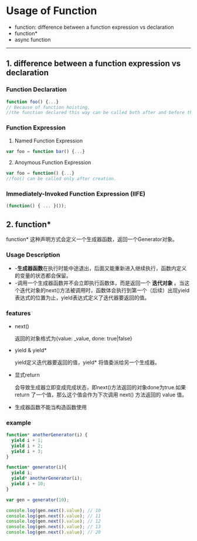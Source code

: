# Usage of Function #
* function: difference between a function expression vs declaration
* function*
* async function

---

## 1. difference between a function expression vs declaration

### Function Declaration
```javascript
function foo() {...}
// Because of function hoisting, 
//the function declared this way can be called both after and before the definition.
```

### Function Expression
1. Named Function Expression
```javascript
var foo = function bar() {...}
```

2. Anoymous Function Expression
```javascript
var foo = function() {...}
//foo() can be called only after creation.
```

### Immediately-Invoked Function Expression (IIFE)
```javascript
(function() { ... }());
```

## 2. function*
function* 这种声明方式会定义一个生成器函数，返回一个Generator对象。

### Usage Description

* -**生成器函数**在执行时能中途退出，后面又能重新进入继续执行，函数内定义的变量的状态都会保留。
* -调用一个生成器函数并不会立即执行函数体，而是返回一个 **迭代对象** 。当这个迭代对象的next()方法被调用时，函数体会执行到第一个（后续）出现yield表达式的位置为止，yield表达式定义了迭代器要返回的值。



### features
* next()

    返回的对象格式为{value: _value, done: true|false}

* yield & yield*

    yield定义迭代器要返回的值，yield* 将值委派给另一个生成器。

* 显式return

    会导致生成器立即变成完成状态，即next()方法返回的对象done为true.如果 return 了一个值，那么这个值会作为下次调用 next() 方法返回的 value 值。

* 生成器函数不能当构造函数使用

### example

```javascript
function* anotherGenerator(i) {
  yield i + 1;
  yield i + 2;
  yield i + 3;
}

function* generator(i){
  yield i;
  yield* anotherGenerator(i);
  yield i + 10;
}

var gen = generator(10);

console.log(gen.next().value); // 10
console.log(gen.next().value); // 11
console.log(gen.next().value); // 12
console.log(gen.next().value); // 13
console.log(gen.next().value); // 20
```
